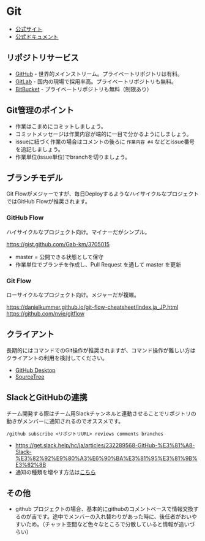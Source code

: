 # Git

- [公式サイト](https://git-scm.com/)
- [公式ドキュメント](https://git-scm.com/book/ja/v2)

## リポジトリサービス

- [GitHub](https://github.com) - 世界的メインストリーム。プライベートリポジトリは有料。
- [GitLab](https://about.gitlab.com/) - 国内の現場で採用率高。プライベートリポジトリも無料。
- [BitBucket](https://bitbucket.org/product) - プライベートリポジトリも無料（制限あり）

## Git管理のポイント

- 作業はこまめにコミットしましょう。
- コミットメッセージは作業内容が端的に一目で分かるようにしましょう。
- issueに紐づく作業の場合はコメントの後ろに `作業内容 #4` などとissue番号を追記しましょう。
- 作業単位(issue単位)でbranchを切りましょう。

## ブランチモデル

Git Flowがメジャーですが、毎日DeployするようなハイサイクルなプロジェクトではGitHub Flowが推奨されます。

### GitHub Flow

ハイサイクルなプロジェクト向け。マイナーだがシンプル。

https://gist.github.com/Gab-km/3705015

- master = 公開できる状態として保守
- 作業単位でブランチを作成し、Pull Request を通して master を更新

### Git Flow

ローサイクルなプロジェクト向け。メジャーだが複雑。

https://danielkummer.github.io/git-flow-cheatsheet/index.ja_JP.html
https://github.com/nvie/gitflow

## クライアント

長期的にはコマンドでのGit操作が推奨されますが、コマンド操作が難しい方はクライアントの利用を検討してください。

- [GitHub Desktop](https://desktop.github.com/)
- [SourceTree](https://ja.atlassian.com/software/sourcetree)

## SlackとGitHubの連携

チーム開発する際はチーム用Slackチャンネルと連動させることでリポジトリの動きがメンバーに通知されるのでオススメです。

```
/github subscribe <リポジトリURL> reviews comments branches
```

- https://get.slack.help/hc/ja/articles/232289568-GitHub-%E3%81%A8-Slack-%E3%82%92%E9%80%A3%E6%90%BA%E3%81%95%E3%81%9B%E3%82%8B
- 通知の種類を増やす方法は[こちら](https://github.com/integrations/slack#configuration)

## その他

- github プロジェクトの場合、基本的にgithubのコメントベースで情報交換するのが吉です。途中でメンバーの入れ替わりがあった時に、後任者がおいやすいため。（チャット空間など色々なところで分散していると情報が追いづらい）